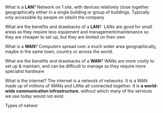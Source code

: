 What is a **LAN**?
Network on 1 site, with devices relatively close together geographically either in a single building or group of buildings. Typically only accessible by people on site/in the company 

What are the benefits and drawbacks of a **LAN**? 
LANs are good for small areas as they require less equipment and management/maintenance so they are cheaper to set up, but they are limited on their own 

What is a **WAN**?
Computers spread over a much wider area geographically, maybe in the same town, country or across the world.

What are the benefits and drawbacks of a **WAN**?
WANs are more costly to set up & maintain, and can be difficult to manage as they require more specialist hardware 

What is the internet?
The internet is a network of networks. It is a WAN made up of millions of WANs and LANs all connected together. It is **a world-wide communication infrastructure**, without which many of the services we use today would not exist.

Types of networ